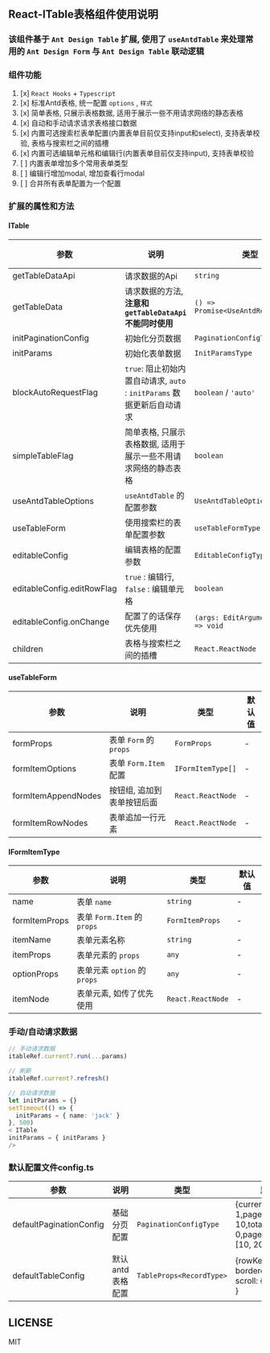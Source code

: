 ## React-ITable表格组件使用说明

### 该组件基于 `Ant Design Table` 扩展, 使用了 `useAntdTable` 来处理常用的 `Ant Design Form` 与 `Ant Design Table` 联动逻辑

### 组件功能

1. [x] `React Hooks` + `Typescript`
2. [x] 标准Antd表格, 统一配置 `options` , `样式`
3. [x] 简单表格, 只展示表格数据, 适用于展示一些不用请求网络的静态表格
4. [x] 自动和手动请求请求表格接口数据
5. [x] 内置可选搜索栏表单配置(内置表单目前仅支持input和select), 支持表单校验, 表格与搜索栏之间的插槽
6. [x] 内置可选编辑单元格和编辑行(内置表单目前仅支持input), 支持表单校验
7. [ ] 内置表单增加多个常用表单类型
8. [ ] 编辑行增加modal, 增加查看行modal
9. [ ] 合并所有表单配置为一个配置

### 扩展的属性和方法

#### **ITable**

| 参数                         | 说明                                                  | 类型                                  | 默认值   |
|----------------------------|-----------------------------------------------------|-------------------------------------|-------|
| getTableDataApi            | 请求数据的Api                                            | `string`                            | -     |
| getTableData               | 请求数据的方法, **注意和 `getTableDataApi` 不能同时使用**           | `() => Promise<UseAntdRowItemType>` | -     |
| initPaginationConfig       | 初始化分页数据                                             | `PaginationConfigType`              | -     |
| initParams                 | 初始化表单数据                                             | `InitParamsType`                    | -     |
| blockAutoRequestFlag       | `true`: 阻止初始内置自动请求, `auto` : `initParams` 数据更新后自动请求 | `boolean` / `'auto'`                | false |
| simpleTableFlag            | 简单表格, 只展示表格数据, 适用于展示一些不用请求网络的静态表格                   | `boolean`                           | false |
| useAntdTableOptions        | `useAntdTable` 的配置参数                                | `UseAntdTableOptionsType`           | -     |
| useTableForm               | 使用搜索栏的表单配置参数                                        | `useTableFormType`                  | -     |
| editableConfig             | 编辑表格的配置参数                                           | `EditableConfigType`                | -     |
| editableConfig.editRowFlag | `true` : 编辑行, `false` : 编辑单元格                       | `boolean`                           | false |
| editableConfig.onChange    | 配置了的话保存优先使用                                         | `(args: EditArgumentsType) => void` | -     |
| children                   | 表格与搜索栏之间的插槽                                         | `React.ReactNode`                   | -     |

#### **useTableForm**

| 参数                  | 说明                  | 类型                | 默认值 |
|---------------------|---------------------|-------------------|-----|
| formProps           | 表单 `Form` 的 `props` | `FormProps`       | -   |
| formItemOptions     | 表单 `Form.Item` 配置   | `IFormItemType[]` | -   |
| formItemAppendNodes | 按钮组, 追加到表单按钮后面      | `React.ReactNode` | -   |
| formItemRowNodes    | 表单追加一行元素            | `React.ReactNode` | -   |

#### **IFormItemType**

| 参数            | 说明                       | 类型                | 默认值 |
|---------------|--------------------------|-------------------|-----|
| name          | 表单 `name`                | `string`          | -   |
| formItemProps | 表单 `Form.Item` 的 `props` | `FormItemProps`   | -   |
| itemName      | 表单元素名称                   | `string`          | -   |
| itemProps     | 表单元素的 `props`            | `any`             | -   |
| optionProps   | 表单元素 `option` 的 `props`  | `any`             | -   |
| itemNode      | 表单元素, 如传了优先使用            | `React.ReactNode` | -   |

### 手动/自动请求数据

```typescript jsx
// 手动请求数据
itableRef.current?.run(...params)

// 刷新
itableRef.current?.refresh()

// 自动请求数据
let initParams = {}
setTimeout(() => {
  initParams = { name: 'jack' }
}, 500)
< ITable
initParams = { initParams }
/>
```

### 默认配置文件config.ts

| 参数                      | 说明         | 类型                       | 默认值                                                                   |
|-------------------------|------------|--------------------------|-----------------------------------------------------------------------|
| defaultPaginationConfig | 基础分页配置     | `PaginationConfigType`   | {current: 1,pageSize: 10,total: 0,pageSizeOptions: [10, 20, 50, 100]} |
| defaultTableConfig      | 默认antd表格配置 | `TableProps<RecordType>` | {rowKey: 'id', bordered: true, scroll: { x: '100%' } }                |


## LICENSE

MIT

